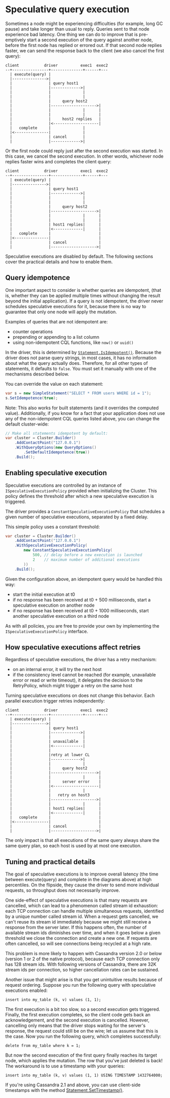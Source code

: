 # Speculative query execution

Sometimes a node might be experiencing difficulties (for example, long GC pause) and take longer than usual to reply. Queries sent to that node experience bad latency. One thing we can do to improve that is pre-emptively start a second execution of the query against another node, before the first node has replied or errored out. If that second node replies faster, we can send the response back to the client (we also cancel the first query):

```
client           driver          exec1  exec2
--+----------------+--------------+------+---
  | execute(query) |
  |--------------->|
  |                | query host1
  |                |------------->|
  |                |              |
  |                |              |
  |                |     query host2
  |                |-------------------->|
  |                |              |      |
  |                |              |      |
  |                |     host2 replies   |
  |                |<--------------------|
  |   complete     |              |
  |<---------------|              |
  |                | cancel       |
  |                |------------->|
```

Or the first node could reply just after the second execution was started. In this case, we cancel the second execution. In other words, whichever node replies faster wins and completes the client query:

```
client           driver          exec1  exec2
--+----------------+--------------+------+---
  | execute(query) |
  |--------------->|
  |                | query host1
  |                |------------->|
  |                |              |
  |                |              |
  |                |     query host2
  |                |-------------------->|
  |                |              |      |
  |                |              |      |
  |                | host1 replies|      |
  |                |<-------------|      |
  |   complete     |                     |
  |<---------------|                     |
  |                | cancel              |
  |                |-------------------->|
```

Speculative executions are disabled by default. The following sections cover the practical details and how to enable them.

## Query idempotence

One important aspect to consider is whether queries are idempotent, (that is, whether they can be applied multiple times without changing the result beyond the initial application). If a query is not idempotent, the driver never schedules speculative executions for it, because there is no way to guarantee that only one node will apply the mutation.

Examples of queries that are not idempotent are:

- counter operations
- prepending or appending to a list column
- using non-idempotent CQL functions, like `now()` or `uuid()`

In the driver, this is determined by [`Statement.IsIdempotent()`][isidempotent-api]. Because the driver does not parse query strings, in most cases, it has no information about what the query actually does. Therefore, for all other types of statements, it defaults to `false`. You must set it manually with one of the mechanisms described below.

You can override the value on each statement:

```csharp
var s = new SimpleStatement("SELECT * FROM users WHERE id = 1");
s.SetIdempotence(true);
```

Note: This also works for built statements (and it overrides the computed value). Additionally, if you know for a fact that your application does not use any of the non-idempotent CQL queries listed above, you can change the default cluster-wide:

```csharp
// Make all statements idempotent by default:
var cluster = Cluster.Builder()
    .AddContactPoint("127.0.0.1")
    .WithQueryOptions(new QueryOptions()
        .SetDefaultIdempotence(true))
    .Build();
```

## Enabling speculative execution

Speculative executions are controlled by an instance of `ISpeculativeExecutionPolicy` provided when initializing the
Cluster. This policy defines the threshold after which a new speculative execution is triggered.

The driver provides a `ConstantSpeculativeExecutionPolicy` that schedules a given number of speculative executions,
separated by a fixed delay.

This simple policy uses a constant threshold:

```csharp
var cluster = Cluster.Builder()
    .AddContactPoint("127.0.0.1")
    .WithSpeculativeExecutionPolicy(
        new ConstantSpeculativeExecutionPolicy(
            500, // delay before a new execution is launched
            2    // maximum number of additional executions
        ))
    .Build();
```

Given the configuration above, an idempotent query would be handled this way:

- start the initial execution at t0
- if no response has been received at t0 + 500 milliseconds, start a speculative execution on another node
- if no response has been received at t0 + 1000 milliseconds, start another speculative execution on a third node

As with all policies, you are free to provide your own by implementing the `ISpeculativeExecutionPolicy` interface.

## How speculative executions affect retries

Regardless of speculative executions, the driver has a retry mechanism:

- on an internal error, it will try the next host
- if the consistency level cannot be reached (for example, unavailable error or read or write timeout), it delegates
the decision to the RetryPolicy, which might trigger a retry on the same host

Turning speculative executions on does not change this behavior. Each parallel execution trigger retries independently:

```
client           driver          exec1  exec2
--+----------------+--------------+------+---
  | execute(query) |
  |--------------->|
  |                | query host1
  |                |------------->|
  |                |              |
  |                | unavailable  |
  |                |<-------------|
  |                |
  |                |retry at lower CL
  |                |------------->|
  |                |              |
  |                |     query host2
  |                |-------------------->|
  |                |              |      |
  |                |     server error    |
  |                |<--------------------|
  |                |              |
  |                |   retry on host3
  |                |-------------------->|
  |                |              |      |
  |                | host1 replies|      |
  |                |<-------------|      |
  |   complete     |                     |
  |<---------------|                     |
  |                | cancel              |
  |                |-------------------->|
```

The only impact is that all executions of the same query always share the same query plan, so each host is used by at
most one execution.

## Tuning and practical details
 
The goal of speculative executions is to improve overall latency (the time between execute(query) and complete in the
diagrams above) at high percentiles. On the flipside, they cause the driver to send more individual requests, so
throughput does not necessarily improve.

One side-effect of speculative executions is that many requests are cancelled, which can lead to a phenomenon called
stream id exhaustion: each TCP connection can handle multiple simultaneous requests, identified by a unique
number called stream id. When a request gets cancelled, we can't reuse its stream id immediately because we might
still receive a response from the server later. If this happens often, the number of available stream ids diminishes
over time, and when it goes below a given threshold we close the connection and create a new one. If requests are often
cancelled, so will see connections being recycled at a high rate.

This problem is more likely to happen with Cassandra version 2.0 or below (version 1 or 2 of the native protocol),
because each TCP connection only has 128 stream ids. With following versions of Cassandra, there are 32K stream ids per
connection, so higher cancellation rates can be sustained.

Another issue that might arise is that you get unintuitive results because of request ordering. Suppose you run the
following query with speculative executions enabled:

```
insert into my_table (k, v) values (1, 1);
```

The first execution is a bit too slow, so a second execution gets triggered. Finally, the first execution completes,
so the client code gets back an acknowledgement, and the second execution is cancelled. However, cancelling only means
that the driver stops waiting for the server's response, the request could still be on the wire; let us assume that
this is the case. Now you run the following query, which completes successfully:

```
delete from my_table where k = 1;
```

But now the second execution of the first query finally reaches its target node, which applies the mutation. The row
that you've just deleted is back! The workaround is to use a timestamp with your queries:

```
insert into my_table (k, v) values (1, 1) USING TIMESTAMP 1432764000;
```

If you're using Cassandra 2.1 and above, you can use client-side timestamps with the method
[Statement.SetTimestamp()][settimestamp-api].

[isidempotent-api]: http://docs.datastax.com/en/latest-csharp-driver-api/html/P_Cassandra_IStatement_IsIdempotent.htm
[settimestamp-api]: http://docs.datastax.com/en/latest-csharp-driver-api/html/M_Cassandra_Statement_SetTimestamp.htm